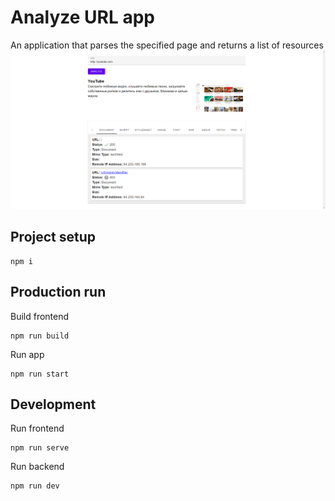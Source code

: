 # Analyze URL app
An application that parses the specified page and returns a list of resources
![Пример изображения](./example.png)
## Project setup
```
npm i
```

## Production run
Build frontend
```
npm run build
```
Run app
```
npm run start
```

## Development
Run frontend
```
npm run serve
```
Run backend
```
npm run dev
```